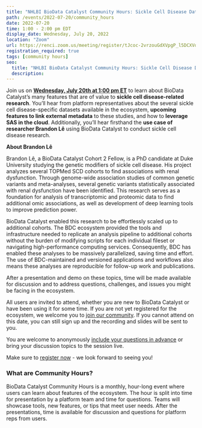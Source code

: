 ```yaml
---
title: "NHLBI BioData Catalyst Community Hours: Sickle Cell Disease Data and Research"
path: /events/2022-07-20/community_hours
date: 2022-07-20
time: 1:00 - 2:00 pm EDT
display_date: Wednesday, July 20, 2022
location: "Zoom"
url: https://renci.zoom.us/meeting/register/tJcoc-2vrzouGdXVpgP_l5DCXVd1ONu-nNgj
registration_required: true
tags: [community hours]
seo:
  title: "NHLBI BioData Catalyst Community Hours: Sickle Cell Disease Data and Research"
  description:
---
```


Join us on **[Wednesday, July 20th at 1:00 pm ET](https://renci.zoom.us/meeting/register/tJcoc-2vrzouGdXVpgP_l5DCXVd1ONu-nNgj)** to learn about BioData Catalyst’s many features that are of value to **sickle cell disease-related research**. You’ll hear from platform representatives about the several sickle cell disease-specific datasets available in the ecosystem, **upcoming features to link external metadata** to these studies, and how to **leverage SAS in the cloud**. Additionally, you’ll hear firsthand the **use case of researcher Brandon Lê** using BioData Catalyst to conduct sickle cell disease research.

**About Brandon Lê**

Brandon Lê, a BioData Catalyst Cohort 2 Fellow, is a PhD candidate at Duke University studying the genetic modifiers of sickle cell disease. His project analyzes several TOPMed SCD cohorts to find associations with renal dysfunction. Through genome-wide association studies of common genetic variants and meta-analyses, several genetic variants statistically associated with renal dysfunction have been identified. This research serves as a foundation for analysis of transcriptomic and proteomic data to find additional omic associations, as well as development of deep learning tools to improve prediction power.

BioData Catalyst enabled this research to be effortlessly scaled up to additional cohorts. The BDC ecosystem provided the tools and infrastructure needed to replicate an analysis pipeline to additional cohorts without the burden of modifying scripts for each individual fileset or navigating high-performance computing services. Consequently, BDC has enabled these analyses to be massively parallelized, saving time and effort. The use of BDC-maintained and versioned applications and workflows also means these analyses are reproducible for follow-up work and publications.

After a presentation and demo on these topics, time will be made available for discussion and to address questions, challenges, and issues you might be facing in the ecosystem.

All users are invited to attend, whether you are new to BioData Catalyst or have been using it for some time. If you are not yet registered for the ecosystem, we welcome you to [join our community](https://biodatacatalyst.nhlbi.nih.gov/contact/ecosystem). If you cannot attend on this date, you can still sign up and the recording and slides will be sent to you.

You are welcome to anonymously [include your questions in advance](https://forms.gle/JpNWQbLXoxzro5zi9) or bring your discussion topics to the session live.

Make sure to [register now](https://renci.zoom.us/meeting/register/tJcoc-2vrzouGdXVpgP_l5DCXVd1ONu-nNgj) - we look forward to seeing you!

### What are Community Hours?

BioData Catalyst Community Hours is a monthly, hour-long event where users can learn about features of the ecosystem. The hour is split into time for presentation by a platform team and time for questions. Teams will showcase tools, new features, or tips that meet user needs. After the presentations, time is available for discussion and questions for platform reps from users.